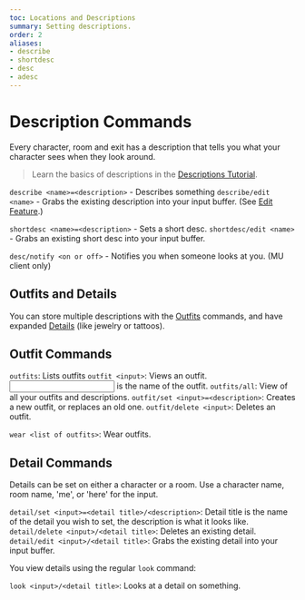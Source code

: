 ```yaml
---
toc: Locations and Descriptions
summary: Setting descriptions.
order: 2
aliases:
- describe
- shortdesc
- desc
- adesc
---
```

# Description Commands

Every character, room and exit has a description that tells you what your character sees when they look around.

> Learn the basics of descriptions in the [Descriptions Tutorial](/help/descriptions_tutorial).

`describe <name>=<description>` - Describes something
`describe/edit <name>` - Grabs the existing description into your input buffer. (See [Edit Feature](/help/edit).)

`shortdesc <name>=<description>` - Sets a short desc.
`shortdesc/edit <name>` - Grabs an existing short desc into your input buffer.

`desc/notify <on or off>` - Notifies you when someone looks at you. (MU client only)

## Outfits and Details

You can store multiple descriptions with the [Outfits](/help/outfits) commands, and have expanded [Details](/help/details) (like jewelry or tattoos).

## Outfit Commands

`outfits`: Lists outfits
`outfit <input>`: Views an outfit. <input> is the name of the outfit.
`outfits/all`: View of all your outfits and descriptions.
`outfit/set <input>=<description>`: Creates a new outfit, or replaces an old one.
`outfit/delete <input>`: Deletes an outfit.

`wear <list of outfits>`: Wear outfits.

## Detail Commands

Details can be set on either a character or a room. Use a character name, room name, 'me', or 'here' for the input.

`detail/set <input>=<detail title>/<description>`: Detail title is the name of the detail you wish to set, the description is what it looks like.
`detail/delete <input>/<detail title>`: Deletes an existing detail.
`detail/edit <input>/<detail title>`: Grabs the existing detail into your input buffer.

You view details using the regular `look` command:

`look <input>/<detail title>`: Looks at a detail on something.
